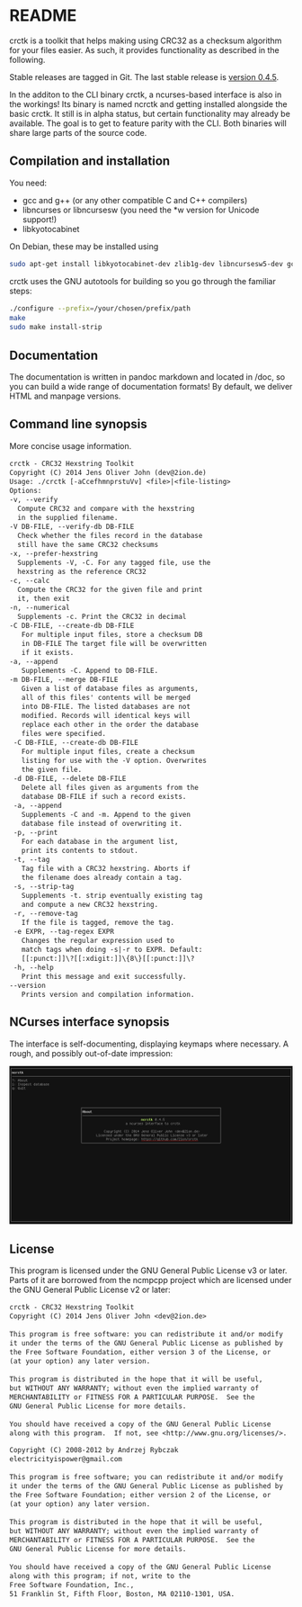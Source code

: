 # README

crctk is a toolkit that helps making using CRC32 as a checksum algorithm
for your files easier. As such, it provides functionality as described
in the following.

Stable releases are tagged in Git. The last stable release is [version
0.4.5](https://github.com/2ion/crctk/archive/0.4.5.tar.gz).

In the additon to the CLI binary crctk, a ncurses-based interface is
also in the workings! Its binary is named ncrctk and getting installed
alongside the basic crctk. It still is in alpha status, but certain
functionality may already be available. The goal is to get to feature
parity with the CLI. Both binaries will share large parts of the source
code.

## Compilation and installation

You need:

- gcc and g++ (or any other compatible C and C++ compilers)
- libncurses or libncursesw (you need the \*w version for Unicode
  support!)
- libkyotocabinet

On Debian, these may be installed using
```sh
sudo apt-get install libkyotocabinet-dev zlib1g-dev libncursesw5-dev gcc g++
```

crctk uses the GNU autotools for building so you go through the familiar
steps:

```sh
./configure --prefix=/your/chosen/prefix/path
make
sudo make install-strip
```

## Documentation

The documentation is written in pandoc markdown and located in /doc, so you can build a 
wide range of documentation formats! By default, we deliver HTML and manpage versions.

## Command line synopsis

More concise usage information.

```
crctk - CRC32 Hexstring Toolkit
Copyright (C) 2014 Jens Oliver John (dev@2ion.de)
Usage: ./crctk [-aCcefhmnprstuVv] <file>|<file-listing>
Options:
-v, --verify
  Compute CRC32 and compare with the hexstring
  in the supplied filename.
-V DB-FILE, --verify-db DB-FILE
  Check whether the files record in the database
  still have the same CRC32 checksums
-x, --prefer-hexstring
  Supplements -V, -C. For any tagged file, use the
  hexstring as the reference CRC32
-c, --calc
  Compute the CRC32 for the given file and print
  it, then exit
-n, --numerical
  Supplements -c. Print the CRC32 in decimal
-C DB-FILE, --create-db DB-FILE
   For multiple input files, store a checksum DB
   in DB-FILE The target file will be overwritten
   if it exists.
-a, --append
   Supplements -C. Append to DB-FILE.
-m DB-FILE, --merge DB-FILE
   Given a list of database files as arguments,
   all of this files' contents will be merged
   into DB-FILE. The listed databases are not
   modified. Records will identical keys will
   replace each other in the order the database
   files were specified.
 -C DB-FILE, --create-db DB-FILE
   For multiple input files, create a checksum
   listing for use with the -V option. Overwrites
   the given file.
 -d DB-FILE, --delete DB-FILE
   Delete all files given as arguments from the
   database DB-FILE if such a record exists.
 -a, --append
   Supplements -C and -m. Append to the given
   database file instead of overwriting it.
 -p, --print
   For each database in the argument list,
   print its contents to stdout.
 -t, --tag
   Tag file with a CRC32 hexstring. Aborts if
   the filename does already contain a tag.
 -s, --strip-tag
   Supplements -t. strip eventually existing tag
   and compute a new CRC32 hexstring.
 -r, --remove-tag
   If the file is tagged, remove the tag.
 -e EXPR, --tag-regex EXPR
   Changes the regular expression used to
   match tags when doing -s|-r to EXPR. Default:
   [[:punct:]]\?[[:xdigit:]]\{8\}[[:punct:]]\?
 -h, --help
   Print this message and exit successfully.
--version
   Prints version and compilation information.
```

## NCurses interface synopsis

The interface is self-documenting, displaying keymaps where necessary. A
rough, and possibly out-of-date impression:

![Screenshot](https://raw.githubusercontent.com/2ion/crctk/master/screenshot-cursesui.png)

## License

This program is licensed under the GNU General Public License v3 or
later. Parts of it are borrowed from the ncmpcpp project which are
licensed under the GNU General Public License v2 or later:

```
crctk - CRC32 Hexstring Toolkit
Copyright (C) 2014 Jens Oliver John <dev@2ion.de>

This program is free software: you can redistribute it and/or modify
it under the terms of the GNU General Public License as published by
the Free Software Foundation, either version 3 of the License, or
(at your option) any later version.

This program is distributed in the hope that it will be useful,
but WITHOUT ANY WARRANTY; without even the implied warranty of
MERCHANTABILITY or FITNESS FOR A PARTICULAR PURPOSE.  See the
GNU General Public License for more details.

You should have received a copy of the GNU General Public License
along with this program.  If not, see <http://www.gnu.org/licenses/>.
```

```
Copyright (C) 2008-2012 by Andrzej Rybczak                            
electricityispower@gmail.com                                          
                                                                      
This program is free software; you can redistribute it and/or modify  
it under the terms of the GNU General Public License as published by  
the Free Software Foundation; either version 2 of the License, or     
(at your option) any later version.                                   
                                                                      
This program is distributed in the hope that it will be useful,       
but WITHOUT ANY WARRANTY; without even the implied warranty of        
MERCHANTABILITY or FITNESS FOR A PARTICULAR PURPOSE.  See the         
GNU General Public License for more details.                          
                                                                      
You should have received a copy of the GNU General Public License     
along with this program; if not, write to the                         
Free Software Foundation, Inc.,                                       
51 Franklin St, Fifth Floor, Boston, MA 02110-1301, USA.              
```
